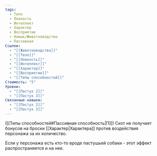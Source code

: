```yaml
---
tags:
  - Тело
  - Ловкость
  - Интеллект
  - Характер
  - Восприятие
  - Навык/Животноводство
  - Пассивная
Ссылки:
  - "[[Животноводство]]"
  - "[[Тело]]"
  - "[[Ловкость]]"
  - "[[Интеллект]]"
  - "[[Характер]]"
  - "[[Восприятие]]"
  - "[[Типы способностей]]"
Стоимость: "5"
Уровни:
  - "[[Пастух 2]]"
  - "[[Пастух 3]]"
Связанные навыки:
  - "[[Пастух 2]]"
  - "[[Пастух 3]]"
---
```

([[Типы способностей#Пассивная способность|П]]) Скот не получает бонусов на броски [[Характер|Характера]] против воздействия персонажа за их количество. 

Если у персонажа есть кто-то вроде пастушьей собаки - этот эффект распространяется и на нее. 